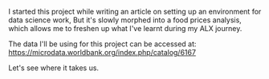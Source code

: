 I started this project while writing an article on setting up an environment for data science work,
But it's slowly morphed into a food prices analysis, which allows me to freshen up what I've learnt 
during my ALX journey.

The data I'll be using for this project can be accessed at: 
https://microdata.worldbank.org/index.php/catalog/6167

Let's see where it takes us.
